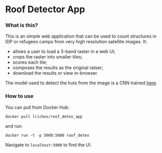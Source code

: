 # Roof Detector App

### What is this?
This is an simple web application that can be used to count structures in IDP or refugees camps from very high resolution satellite images. 
It:
- allows a user to load a 3-band raster in a web UI;
- crops the raster into smaller tiles;
- scores each tile;
- composes the results as the original ratser;
- download the results or view in-browser.

The model used to detect the huts from the image is a CNN trained [here](https://github.com/WFP-VAM/roof_detex).

### How to use
You can pull from Docker Hub:
```
docker pull lriches/roof_detex_app
```

and run:
```buildoutcfg
docker run -t -p 5000:5000 roof_detex
```

Navigate to `localhost:5000` to find the UI.
